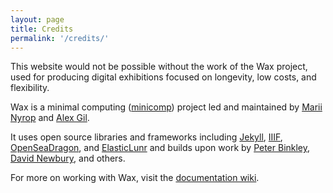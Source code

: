 ```yaml
---
layout: page
title: Credits
permalink: '/credits/'
---
```


This website would not be possible without the work of the Wax project, used for producing digital exhibitions focused on longevity, low costs, and flexibility.

Wax is a minimal computing ([minicomp](https://github.com/minicomp)) project led and maintained by [Marii Nyrop](https://marii.info/) and [Alex Gil](https://github.com/elotroalex).

It uses open source libraries and frameworks including [Jekyll](https://jekyllrb.com), [IIIF](http://iiif.io), [OpenSeaDragon](https://openseadragon.github.io/), and [ElasticLunr](http://elasticlunr.com/) and builds upon work by [Peter Binkley](https://github.com/pbinkley), [David Newbury](https://github.com/workergnome), and others.

For more on working with Wax, visit the [documentation wiki](https://minicomp.github.io/wiki/wax/).
